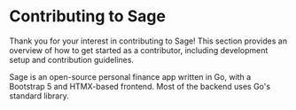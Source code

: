 # Contributing to Sage

Thank you for your interest in contributing to Sage! This section provides an overview of how to get started as a contributor, including development setup and contribution guidelines.

Sage is an open-source personal finance app written in Go, with a Bootstrap 5 and HTMX-based frontend. Most of the backend uses Go's standard library.
